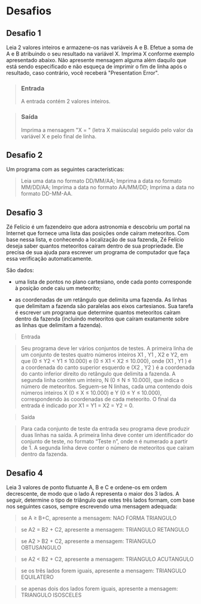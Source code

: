 # Desafios

 ## Desafio 1

Leia 2 valores inteiros e armazene-os nas variáveis A e B. Efetue a soma de A e B atribuindo o seu resultado na variável X. Imprima X conforme exemplo apresentado abaixo. Não apresente mensagem alguma além daquilo que está sendo especificado e não esqueça de imprimir o fim de linha após o resultado, caso contrário, você receberá "Presentation Error".

> ### Entrada
> A entrada contém 2 valores inteiros.

> ### Saída
> Imprima a mensagem "X = " (letra X maiúscula) seguido pelo valor da variável X e pelo final de linha.

 ## Desafio 2
 
Um programa com as seguintes características:

> Leia uma data no formato DD/MM/AA;
> Imprima a data no formato MM/DD/AA;
> Imprima a data no formato AA/MM/DD;
> Imprima a data no formato DD-MM-AA.

 ## Desafio 3

Zé Felício é um fazendeiro que adora astronomia e descobriu um portal na Internet que fornece uma lista das posições onde caíram meteoritos. Com base nessa lista, e conhecendo a localização de sua fazenda, Zé Felício deseja saber quantos meteoritos caíram dentro de sua propriedade. Ele precisa de sua ajuda para escrever um programa de computador que faça essa verificação automaticamente.

São dados:

- uma lista de pontos no plano cartesiano, onde cada ponto corresponde à posição onde caiu um meteorito;

- as coordenadas de um retângulo que delimita uma fazenda. As linhas que delimitam a fazenda são paralelas aos eixos cartesianos. Sua tarefa é escrever um programa que determine quantos meteoritos caíram dentro da fazenda (incluindo meteoritos que caíram exatamente sobre as linhas que delimitam a fazenda).

> Entrada

> Seu programa deve ler vários conjuntos de testes. A primeira linha de um conjunto de testes quatro números inteiros X1 , Y1 , X2 e Y2, em que (0 ≤ Y2 < Y1 ≤ 10.000) e (0 ≤ X1 < X2 ≤ 10.000), onde (X1 , Y1 ) é a coordenada do canto superior esquerdo e (X2 , Y2 ) é a coordenada do canto inferior direito do retângulo que delimita a fazenda. A segunda linha contém um inteiro, N (0 ≤ N ≤ 10.000), que indica o número de meteoritos. Seguem-se N linhas, cada uma contendo dois números inteiros X (0 ≤ X ≤ 10.000) e Y (0 ≤ Y ≤ 10.000), correspondendo às coordenadas de cada meteorito. O final da entrada é indicado por X1 = Y1 = X2 = Y2 = 0.

> Saída

> Para cada conjunto de teste da entrada seu programa deve produzir duas linhas na saída. A primeira linha deve conter um identificador do conjunto de teste, no formato “Teste n”, onde n é numerado a partir de 1. A segunda linha deve conter o número de meteoritos que caíram dentro da fazenda.


 ## Desafio 4
 
Leia 3 valores de ponto flutuante A, B e C e ordene-os em ordem decrescente, de modo que o lado A representa o maior dos 3 lados. A seguir, determine o tipo de triângulo que estes três lados formam, com base nos seguintes casos, sempre escrevendo uma mensagem adequada:

> se A ≥ B+C, apresente a mensagem: NAO FORMA TRIANGULO

> se A2 = B2 + C2, apresente a mensagem: TRIANGULO RETANGULO

> se A2 > B2 + C2, apresente a mensagem: TRIANGULO OBTUSANGULO

> se A2 < B2 + C2, apresente a mensagem: TRIANGULO ACUTANGULO

> se os três lados forem iguais, apresente a mensagem: TRIANGULO EQUILATERO

> se apenas dois dos lados forem iguais, apresente a mensagem: TRIANGULO ISOSCELES
